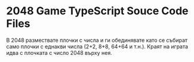# 2048 Game TypeScript Souce Code Files
В 2048 размествате плочки с числа и ги обединявате 
като се събират само плочки с еднакви числа (2+2, 8+8, 64+64 и т.н.). 
Краят на играта идва с плочката с число 2048 върху нея.